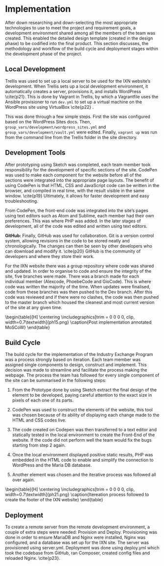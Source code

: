 
# Implementation

After down researching and down-selecting the most appropriate technologies to use to meet the project and requirement goals, a development environment shared among all the members of the team was created. This enabled the detailed design template (created in the design phase) to be codified into the final product. This section discusses, the methodology and workflow of the build cycle and deployment stages within the development phase of the project.

## Local Development

Trellis was used to set up a local server to be used for the IXN website’s development. When Trellis sets up a local development environment, it automatically creates a server, provisions it, and installs WordPress \cite{p21}. This is done by Vagrant in Trellis, by which a Vagrantfile uses the Ansible provisioner to run `dev.yml` to set up a virtual machine on the WordPress site using VirtualBox \cite{p22} .

This was done through a few simple steps. First the site was configured based on the WordPress Sites docs. Then, `group_vars/development/wordpress_sites.yml` and `group_vars/development/vault.yml` were edited. Finally, `vagrant up` was run from the command line from the Trellis folder in the site directory.  

## Development Tools

After prototyping using Sketch was completed, each team member took responsibility for the development of specific sections of the site. CodePen was used to make each component for the website before all of the sections were integrated into the appropriate page layouts. The benefit of using CodePen is that HTML, CSS and JavaScript code can be written in the browser, and compiled in real time, with the result visible in the same window. \cite{p19}  Ultimately, it allows for faster development and easy troubleshooting.

From CodePen, the front-end code was integrated into the site’s pages using text editors such as Atom and Sublime, each member had their own preferences. This was where PHP was added. In the later stages of development, all of the code was edited and written using text editors.

**GitHub:**
Finally, GitHub was used for collaboration. Git is a version control system, allowing revisions in the code to be stored neatly and chronologically. The changes can then be seen by other developers who can download and modify it. \cite{p20}  GitHub is the community of developers and where they store their work.

For the IXN website there was a group repository where code was shared and updated. In order to organise to code and ensure the integrity of the site, five branches were made. There was a branch made for each individual member (Alexcode, PhoebeCode and GioCode). This is where code was written the majority of the time. When updates were finalised, code from these branches was then pushed to the Dev branch. After this code was reviewed and if there were no clashes, the code was then pushed to the master branch which housed the cleanest and most current version of the site at any given time.

\begin{table}[H]
      \centering
      \includegraphics[trim = 0 0 0 0, clip, width=0.7\textwidth]{ph15.png}
      \caption{Post implementation annotated MoSCoW}
 \end{table}

## Build Cycle

The build cycle for the implementation of the Industry Exchange Program was a process strongly based on iteration. Each team member was assigned single components to design, construct and implement. This decision was made to streamline and facilitate the process making the webpage.
The process the team has followed for every single component of the site can be summarised in the following steps:

1.    From the Prototype done by using Sketch extract the final design of the element to be developed, paying careful attention to the exact size in pixels of each one of its parts.
2.    CodePen was used to construct the elements of the website, this tool was chosen because of its ability of displaying each change made to the HTML and CSS codes live.  
3.    The code created on Codepen was then transferred to a text editor and statically tested in the local environment to create the Front-End of the website. If the code did not perform well the team would fix the bugs starting from step 2 again.

4.    Once the local environment displayed positive static results, PHP was embedded in the HTML code to enable and simplify the connection to WordPress and the Maria DB database.
5.    Another element was chosen and the iterative process was followed all over again.

\begin{table}[H]
      \centering
      \includegraphics[trim = 0 0 0 0, clip, width=0.7\textwidth]{ph21.png}
      \caption{Itereation process followed to create the footer of the IXN website}
 \end{table}

## Deployment

To create a remote server from the remote development environment, a couple of extra steps were needed: Provision and Deploy. Provisioning was done in order to ensure MariaDB and Nginx were installed, Nginx was configured, and a database was set up for the IXN site. The server was provisioned using server.yml. Deployment was done using deploy.yml which took the codebase from GitHub, ran Composer, created config files and reloaded Nginx. \cite{p23}.

